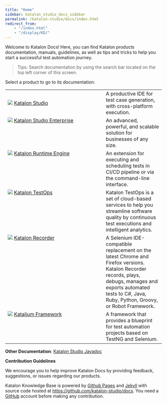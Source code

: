 ```yaml
---
title: "Home"
sidebar: katalon_studio_docs_sidebar
permalink: /katalon-studio/docs/index.html
redirect_from:
    - "/index.html"
    - "/display/KD/"
---
```


Welcome to Katalon Docs! Here, you can find Katalon products documentation, manuals, guidelines, as well as tips and tricks to help you start a successful test automation journey.

> Tips: Search documentation by using the search bar located on the top left corner of this screen.

Select a product to go to its documentation:

<table>
    <tr>
        <td style="width:300px"><a href="https://docs.katalon.com/katalon-studio/docs/overview.html"><img src="https://github.com/katalon-studio/docs-images/raw/master/katalon-products/Katalon-Studio-32x24px%402x.png"></a>
            <a href="https://docs.katalon.com/katalon-studio/docs/overview.html">Katalon Studio</a>
        <td>A productive IDE for test case generation, with cross-platform execution.
        </td>
    </tr>
    <tr>
        <td style="width:300px;display:block"><a href="https://docs.katalon.com/katalon-studio/docs/overview.html"><img src="https://github.com/katalon-studio/docs-images/raw/master/katalon-products/KSE.png"></a>
            <a href="https://docs.katalon.com/katalon-studio/docs/overview.html">Katalon Studio Enterprise</a>
        <td>An advanced, powerful, and scalable solution for businesses of any size.
        </td>
    </tr>
    <tr>
        <td style="width:300px;display:block"><a href="https://docs.katalon.com/katalon-studio/docs/intro-RE.html"><img src="https://github.com/katalon-studio/docs-images/raw/master/katalon-products/KRE.png"></a>
            <a href="https://docs.katalon.com/katalon-studio/docs/intro-RE.html">Katalon Runtime Engine</a>
        <td>An extension for executing and scheduling tests in CI/CD pipeline or via the command-line interface.
        </td>
    </tr>
    <tr>
        <td style="width:300px;display:block"><a href="https://docs.katalon.com/katalon-analytics/docs/overview.html"><img src="https://github.com/katalon-studio/docs-images/raw/master/katalon-products/Katalon-TestOps-32x24px%402x.png"></a>
            <a href="https://docs.katalon.com/katalon-analytics/docs/overview.html">Katalon TestOps</a>
        <td>Katalon TestOps is a set of cloud-based services to help you streamline software quality by continuous test executions and intelligent analytics.
        </td>
    </tr>
    <tr>
        <td style="width:300px;display:block"><a href="https://docs.katalon.com/katalon-recorder/docs/overview.html"><img src="https://github.com/katalon-studio/docs-images/raw/master/katalon-products/Katalon-Recorder-32x24px%402x.png"></a>
            <a href="https://docs.katalon.com/katalon-recorder/docs/overview.html">Katalon Recorder</a>
        <td> A Selenium IDE-compatible replacement on the latest Chrome and Firefox versions. Katalon Recorder records, plays, debugs, manages and exports automated tests to C#, Java, Ruby, Python, Groovy, or Robot Framework.
        </td>
    </tr>
    <tr>
        <td style="width:300px;display:block"><a href="https://docs.katalon.com/katalium-framework/docs/katalium-framework-overview.html"><img src="https://github.com/katalon-studio/docs-images/raw/master/katalon-products/Katalium-32x24px%402x.png"></a>
            <a href="https://docs.katalon.com/katalium-framework/docs/katalium-framework-overview.html">Katalium Framework</a>
        <td>A framework that provides a blueprint for test automation projects based on TestNG and Selenium.
        </td>
    </tr>
</table>


**Other Documentation**: [Katalon Studio Javadoc](https://docs.katalon.com/javadoc/index.html)

**Contribution Guidelines**

We encourage you to help improve Katalon Docs by providing feedback, suggestions, or issues regarding our products.

Katalon Knowledge Base is powered by [Github Pages](https://pages.github.com) and [Jekyll](https://jekyllrb.com/docs/) with source code hosted at https://github.com/katalon-studio/docs. You need a [GitHub](https://github.com) account before making any contribution.



